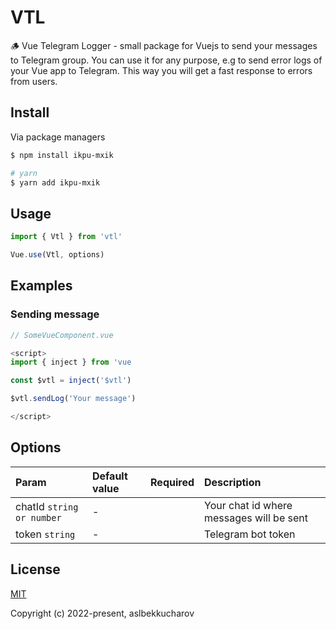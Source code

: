 # VTL
🪵 Vue Telegram Logger - small package for Vuejs to send your messages to Telegram group. You can use it for any purpose, e.g to send error logs of your Vue app to Telegram. This way you will get a fast response to errors from users.

## Install

Via package managers
```sh
$ npm install ikpu-mxik

# yarn
$ yarn add ikpu-mxik
```

## Usage

```js
import { Vtl } from 'vtl'

Vue.use(Vtl, options)

```

## Examples

### Sending message

```js
// SomeVueComponent.vue

<script>
import { inject } from 'vue

const $vtl = inject('$vtl')

$vtl.sendLog('Your message')

</script>
```

## Options
| Param                           | Default value | Required | Description                              |
|:--------------------------------|:--------------|:---------|:-----------------------------------------|
| chatId `string or number`        | -             |          | Your chat id where messages will be sent |
| token `string`                  | -             |          | Telegram bot token                       |

## License

[MIT](https://opensource.org/licenses/MIT)

Copyright (c) 2022-present, aslbekkucharov
